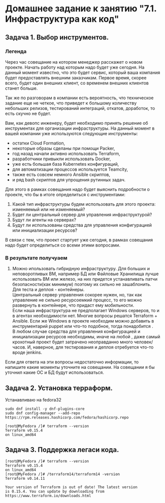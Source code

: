 # Домашнее задание к занятию "7.1. Инфраструктура как код"

## Задача 1. Выбор инструментов. 
 
### Легенда
 
Через час совещание на котором менеджер расскажет о новом проекте. Начать работу над которым надо 
будет уже сегодня. 
На данный момент известно, что это будет сервис, который ваша компания будет предоставлять внешним заказчикам.
Первое время, скорее всего, будет один внешних клиент, со временем внешних клиентов станет больше.

Так же по разговорам в компании есть вероятность, что техническое задание еще не четкое, что приведет к большому
количеству небольших релизов, тестирований интеграций, откатов, доработок, то есть скучно не будет.  
   
Вам, как девопс инженеру, будет необходимо принять решение об инструментах для организации инфраструктуры.
На данный момент в вашей компании уже используются следующие инструменты: 
- остатки Сloud Formation, 
- некоторые образы сделаны при помощи Packer,
- год назад начали активно использовать Terraform, 
- разработчики привыкли использовать Docker, 
- уже есть большая база Kubernetes конфигураций, 
- для автоматизации процессов используется Teamcity, 
- также есть совсем немного Ansible скриптов, 
- и ряд bash скриптов для упрощения рутинных задач.  

Для этого в рамках совещания надо будет выяснить подробности о проекте, что бы в итоге определиться с инструментами:

1. Какой тип инфраструктуры будем использовать для этого проекта: изменяемый или не изменяемый?
2. Будет ли центральный сервер для управления инфраструктурой?
3. Будут ли агенты на серверах?
4. Будут ли использованы средства для управления конфигурацией или инициализации ресурсов? 
 
В связи с тем, что проект стартует уже сегодня, в рамках совещания надо будет определиться со всеми этими вопросами.

### В результате получуаем
1. Можно ипользовать гибридную инфраструктуру. Для больших и неповоротливых ВМ, например БД или Файловые Хранилища лучше использовать ВМ или железо, на них придется устанавливать патчи безопасности(как минимум) поэтому их сильно не зашаблонить. Для теста и деплоя - контейнеры.   
Центральный сервер управления сокорее нужен, но, так как управление не сильно ресурсоемкий процесс, то его можно развернуть в контейнере, что придаст ему мобильности.  
Если наша инфраструктура не предполагает Windows серверов, то и в агентах необходимости нет. Многие вопросы решатся Terraform + Ansible. Если же Windows в проекте необходим можно добавить в инструментарий puppet или что-то подобное, тогда понадобится .  
В любом случае средства для управления конфигурацией и инициализации ресурсов необходимы, иначе на любой , даже самый крохотный проект будет затрачено неоправданно много человек/часов. И, наверное, для тестирования и деплоя отребуется что-то вроде jenkins.

Если для ответа на эти вопросы недостаточно информации, то напишите какие моменты уточните на совещании.
 На совещании я бы уточнил какие ОС и БД будут использоваться.

## Задача 2. Установка терраформ. 

Устанавливаю на fedora32

    sudo dnf install -y dnf-plugins-core
    sudo dnf config-manager --add-repo https://rpm.releases.hashicorp.com/fedora/hashicorp.repo
        
    [root@MyFedora /]# terraform --version
    Terraform v0.15.4
    on linux_amd64
    
## Задача 3. Поддержка легаси кода. 
    [root@MyFedora /]# terraform --version
    Terraform v0.15.4
    on linux_amd64
    [root@MyFedora /]# /terraform14/terraform14 -version
    Terraform v0.14.11

    Your version of Terraform is out of date! The latest version
    is 0.15.4. You can update by downloading from https://www.terraform.io/downloads.html
